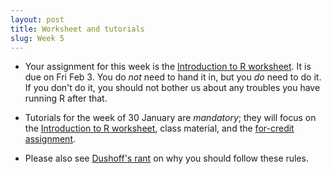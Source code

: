 ```yaml
---
layout: post
title: Worksheet and tutorials
slug: Week 5
---
```


* Your assignment for this week is the [Introduction to R worksheet](http://lalashan.mcmaster.ca/theobio/3SS/index.php/Introduction_to_R). It is due on Fri Feb 3. You do _not_ need to hand it in, but you _do_ need to do it. If you don't do it, you should not bother us about any troubles you have running R after that.

* Tutorials for the week of 30 January are _mandatory_; they will focus on the [Introduction to R worksheet](http://lalashan.mcmaster.ca/theobio/3SS/index.php/Introduction_to_R), class material, and the [for-credit assignment](/materials/pg.asn.pdf).

* Please also see [Dushoff's rant](/rant.html) on why you should follow these rules.
